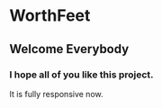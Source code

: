 # WorthFeet
## Welcome Everybody
### I hope all of you like this project.
It is fully responsive now.
